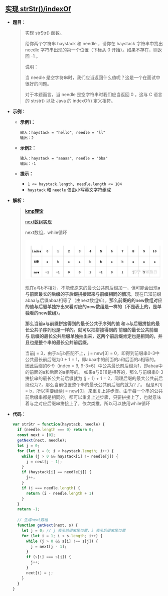 ## [实现 strStr()/indexOf](https://leetcode.cn/problems/implement-strstr/)

* **题目：**

  >实现 strStr() 函数。
  >
  >给你两个字符串 haystack 和 needle ，请你在 haystack 字符串中找出 needle 字符串出现的第一个位置（下标从 0 开始）。如果不存在，则返回  -1 。
  >
  >说明：
  >
  >当 needle 是空字符串时，我们应当返回什么值呢？这是一个在面试中很好的问题。
  >
  >对于本题而言，当 needle 是空字符串时我们应当返回 0 。这与 C 语言的 strstr() 以及 Java 的 indexOf() 定义相符。
  >

* **示例：**

  * **示例1：**

    ```
    输入：haystack = "hello", needle = "ll"
    输出：2
    ```

  * **示例2：**

    ```
    输入：haystack = "aaaaa", needle = "bba"
    输出：-1
    ```

  * **提示：**

    * `1 <= haystack.length, needle.length <= 104`
    * `haystack` 和 `needle` 仅由小写英文字符组成

* **解析：**

  >**[kmp理论](https://www.bilibili.com/video/BV1PD4y1o7nd/?spm_id_from=333.788&vd_source=b6001cd2cca6a6d248ae56c4519c732f)**
  >
  >[next数组实现](https://www.zhihu.com/question/21923021/answer/642165149)
  >
  >next数组，while循环
  >
  >![image-20220812105402195](image-20220812105402195.png)
  >
  >现在a与b不相对，不能使原来的最长公共前后缀加一，但可能会出现**a与前面最长的后缀的子后缀拼接起来与前缀相同的情况**。现在已知前缀abaa与后缀abaa相等了（由next数组知），**那么前缀的的new数组对应的值与后缀单独拧出来看对应的new数组是一样的（不是表上的，是单独看的new数组）。**
  >
  >**那么当前a与前缀拼接得到的最长公共子序列的值 和 a与后缀拼接的最长公共子序列也是一样的。就可以把拼接得到的 前缀的最长公共前缀 与 后缀的最长公共后缀单独抽出来，这两个前后缀肯定也是相同的，并且也是整个串的最长公共前后缀。**
  >
  >当前j = 3，由于a与b匹配不上，j = new[3] = 0，即得到前缀串0-3中公共最长前后缀为0 + 1 = 1，即abaa中的前面的a和后面的a相等的。
  >因此后缀的6-9（index = 9, 9-3=6）中公共最长前后缀为1，即abaa中的前面的a和后面的a相等的。
  >如果a与B[1]是相等的，那么与前缀串0-3拼接串的最长公共前后缀就为 (j + 1) + 1 = 2，同理后缀的最大公共前后缀也为2，那么当前位置整个串的最长公共前后缀的就为2了。
  >但是B[1] =  b，所以需要继续j = new[0]，来重复上述步骤。由于每一个串的公共前后缀串都是相同的，都可以重复上述步骤，只要拼接上了，也就意味着与之对应后缀串拼接上了，依次类推，所以可以使用while循环
  >
  >

* **代码：**

  ```js
  var strStr = function(haystack, needle) {
    if (needle.length === 0) return 0;
    const next = [0];
    getNext(next, needle);
    let j = 0;
    for (let i = 0; i < haystack.length; i++) {
      while (j > 0 && haystack[i] != needle[j]) {
        j = next[j - 1];
      }
      if (haystack[i] == needle[j]) {
        j++;
      }
      if (j === needle.length) {
        return (i - needle.length + 1)
      }
    }
    return -1;
  	
    // 生成next数组 
    function getNext(next, s) {
      let j = 0; // j 表示前缀末尾位置，i 表示后缀末尾位置
      for (let i = 1; i < s.length; i++) {
        while (j > 0 && s[i] !== s[j]) {
          j = next[j - 1];
        }
        if (s[i] === s[j]) {
          j++;
        }
        next[i] = j;
      }
    }
  }
  ```